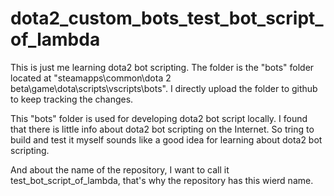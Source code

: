 # dota2_custom_bots_test_bot_script_of_lambda
This is just me learning dota2 bot scripting. 
The folder is the "bots" folder located at "steamapps\common\dota 2 beta\game\dota\scripts\vscripts\bots".
I directly upload the folder to github to keep tracking the changes.

This "bots" folder is used for developing dota2 bot script locally. I found that there is little info about dota2 bot scripting on the Internet. So tring to build and test it myself sounds like a good idea for learning about dota2 bot scripting.

And about the name of the repository, I want to call it test_bot_script_of_lambda, that's why the repository has this wierd name.
